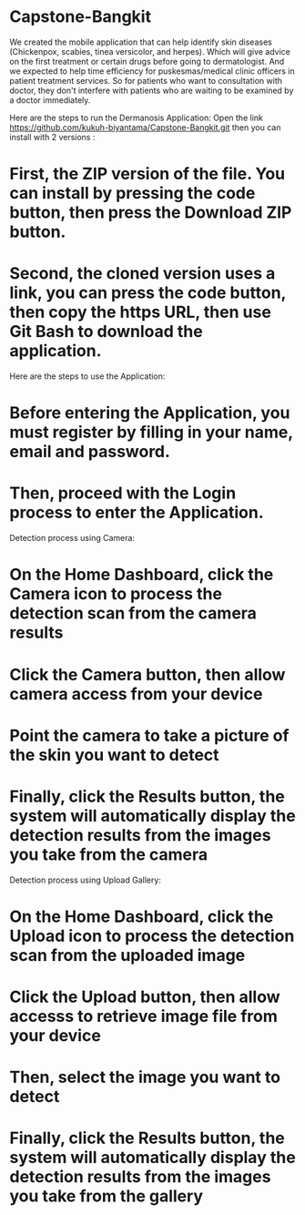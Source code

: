 # Capstone-Bangkit
We created the mobile application that can help identify skin diseases (Chickenpox, scabies, tinea versicolor, and herpes). Which will give advice on the first treatment or certain drugs before going to dermatologist. 
And we expected to help time efficiency for puskesmas/medical clinic officers in patient treatment services. So for patients who want to consultation with doctor, they don't interfere with patients who are waiting to be examined by a doctor immediately.

Here are the steps to run the Dermanosis Application:
Open the link https://github.com/kukuh-biyantama/Capstone-Bangkit.git
then you can install with 2 versions :
# First, the ZIP version of the file. You can install by pressing the code button, then press the Download ZIP button.
# Second, the cloned version uses a link, you can press the code button, then copy the https URL, then use Git Bash to download the application.

Here are the steps to use the Application:
# Before entering the Application, you must register by filling in your name, email and password.
# Then, proceed with the Login process to enter the Application.

Detection process using Camera:
# On the Home Dashboard, click the Camera icon to process the detection scan from the camera results
# Click the Camera button, then allow camera access from your device
# Point the camera to take a picture of the skin you want to detect
# Finally, click the Results button, the system will automatically display the detection results from the images you take from the camera

Detection process using Upload Gallery:
# On the Home Dashboard, click the Upload icon to process the detection scan from the uploaded image
# Click the Upload button, then allow accesss to retrieve image file from your device
# Then, select the image you want to detect
# Finally, click the Results button, the system will automatically display the detection results from the images you take from the gallery
